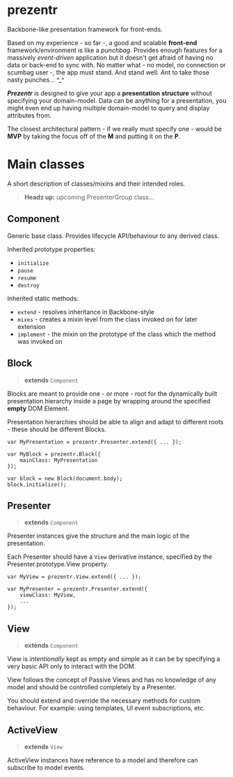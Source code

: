 prezentr
========

Backbone-like presentation framework for front-ends.

Based on my experience - so far -, a good and scalable **front-end** framework/environment is like a *punchbag*.
Provides enough features for a massively *event-driven* application but it doesn't get afraid of having no data or
back-end to sync with. No matter what - no model, no connection or scumbag user -, the app must stand. And stand well.
Ant to take those nasty punches... ^_^

***Prezentr*** is designed to give your app a **presentation structure** without specifying your domain-model.
Data can be anything for a presentation, you might even end up having multiple domain-model to query and display attributes from.

The closest architectural pattern - if we really must specify one - would be **MVP** by taking the focus off of the **M** and putting it on the **P**.

# Main classes

A short description of classes/mixins and their intended roles.

> **Headz up:** upcoming PresenterGroup class...

## Component

Generic base class. Provides lifecycle API/behaviour to any derived class.

Inherited prototype properties:

 - `initialize`
 - `pause`
 - `resume`
 - `destroy`

Inherited static methods:

 - `extend` - resolves inheritance in Backbone-style
 - `mixes` - creates a mixin level from the class invoked on for later extension
 - `implement` - the mixin on the prototype of the class which the method was invoked on

## Block

> **extends** `Component`

Blocks are meant to provide one - or more - root for the dynamically built presentation hierarchy inside a page by wrapping around the specified **empty** DOM Element.

Presentation hierarchies should be able to align and adapt to different roots - these should be different Blocks.

    var MyPresentation = prezentr.Presenter.extend({ ... });

    var MyBlock = prezentr.Block({
        mainClass: MyPresentation
    });

    var block = new Block(document.body);
    block.initialize();

## Presenter

> **extends** `Component`

Presenter instances give the structure and the main logic of the presentation.

Each Presenter should have a `View` derivative instance, specified by the Presenter.prototype.View property.

    var MyView = prezentr.View.extend({ ... });

    var MyPresenter = prezentr.Presenter.extend({
        viewClass: MyView,
        ...
    });

## View

> **extends** `Component`

View is *intentionally* kept as empty and simple as it can be by specifying a very basic API only to interact with the DOM.

View follows the concept of Passive Views and has no knowledge of any model and should be controlled completely by a Presenter.

You should extend and override the necessary methods for custom behaviour. For example: using templates, UI event subscriptions, etc.

## ActiveView

> **extends** `View`

ActiveView instances have reference to a model and therefore can subscribe to model events.
